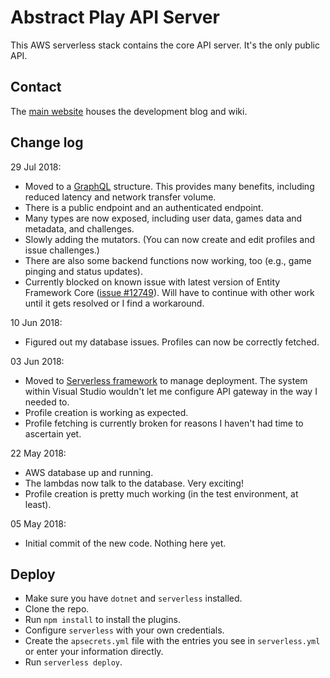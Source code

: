 # Abstract Play API Server

This AWS serverless stack contains the core API server. It's the only public API.  

## Contact

The [main website](https://www.abstractplay.com) houses the development blog and wiki.

## Change log

29 Jul 2018:

* Moved to a [GraphQL](https://graphql.org/) structure. This provides many benefits, including reduced latency and network transfer volume.
* There is a public endpoint and an authenticated endpoint.
* Many types are now exposed, including user data, games data and metadata, and challenges.
* Slowly adding the mutators. (You can now create and edit profiles and issue challenges.)
* There are also some backend functions now working, too (e.g., game pinging and status updates).
* Currently blocked on known issue with latest version of Entity Framework Core ([issue #12749](https://github.com/aspnet/EntityFrameworkCore/issues/12749)). Will have to continue with other work until it gets resolved or I find a workaround.

10 Jun 2018:

* Figured out my database issues. Profiles can now be correctly fetched.  

03 Jun 2018:

* Moved to [Serverless framework](https://serverless.com) to manage deployment. The system within Visual Studio wouldn't let me configure API gateway in the way I needed to.
* Profile creation is working as expected.
* Profile fetching is currently broken for reasons I haven't had time to ascertain yet.

22 May 2018:

* AWS database up and running.
* The lambdas now talk to the database. Very exciting!
* Profile creation is pretty much working (in the test environment, at least).

05 May 2018:

* Initial commit of the new code. Nothing here yet.

## Deploy

* Make sure you have `dotnet` and `serverless` installed.
* Clone the repo.
* Run `npm install` to install the plugins.
* Configure `serverless` with your own credentials.
* Create the `apsecrets.yml` file with the entries you see in `serverless.yml` or enter your information directly.
* Run `serverless deploy`.

